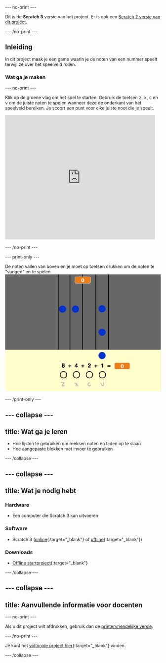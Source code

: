 --- no-print ---

Dit is de **Scratch 3** versie van het project. Er is ook een [Scratch 2 versie van dit project](https://projects.raspberrypi.org/nl-NL/projects/binary-hero-scratch2).

--- /no-print ---

## Inleiding

In dit project maak je een game waarin je de noten van een nummer speelt terwijl ze over het speelveld rollen.

### Wat ga je maken

--- no-print ---

Klik op de groene vlag om het spel te starten. Gebruik de toetsen <kbd>z</kbd>, <kbd>x</kbd>, <kbd>c</kbd> en <kbd>v</kbd> om de juiste noten te spelen wanneer deze de onderkant van het speelveld bereiken. Je scoort een punt voor elke juiste noot die je speelt.

<div class="scratch-preview">
  <iframe allowtransparency="true" width="485" height="402" src="https://scratch.mit.edu/projects/embed/259028053/?autostart=false" frameborder="0" scrolling="no"></iframe>
</div>

--- /no-print ---

--- print-only ---

De noten vallen van boven en je moet op toetsen drukken om de noten te "vangen" en te spelen. ![etalage](images/showcase.png)

--- /print-only ---

--- collapse ---
---
title: Wat ga je leren
---

+ Hoe lijsten te gebruiken om reeksen noten en tijden op te slaan
+ Hoe aangepaste blokken met invoer te gebruiken

--- /collapse ---

--- collapse ---
---
title: Wat je nodig hebt
---

### Hardware

+ Een computer die Scratch 3 kan uitvoeren

### Software

+ Scratch 3 ([online](https://rpf.io/scratchon){:target="_blank"} of [offline](https://rpf.io/scratchoff){:target="_blank"})

### Downloads

+ [Offline startproject](https://rpf.io/p/nl-NL/binary-hero-go){:target="_blank"}

--- /collapse ---

--- collapse ---
---
title: Aanvullende informatie voor docenten
---

--- no-print ---

Als u dit project wilt afdrukken, gebruik dan de [printervriendelijke versie](https://projects.raspberrypi.org/nl-NL/projects/binary-hero/print).

--- /no-print ---

Je kunt het [voltooide project hier](https://rpf.io/p/nl-NL/binary-hero-get){:target="_blank"} vinden.

--- /collapse ---

